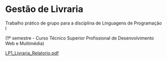 # Gestão de Livraria

Trabalho prático de grupo para a disciplina de Linguagens de Programação I

(1º semestre - Curso Técnico Superior Profissional de Desenvolvimento Web e Multimédia)

[LP1_Livraria_Relatorio.pdf](https://github.com/user-attachments/files/18608570/LP1_Livraria_Relatorio.pdf)
